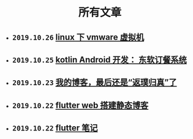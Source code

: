 # <center> 所有文章 </center>

- ## `2019.10.26` [linux 下 vmware 虚拟机](linux/vmware_install.md)
- ## `2019.10.25` [kotlin Android 开发： 东软订餐系统](https://lzyprime.top/DNUIFoodApp/)
- ## `2019.10.23` [我的博客，最后还是“返璞归真”了](posts/我的博客最后还是返璞归真了.md)
- ## `2019.10.22` [flutter web 搭建静态博客](https://lzyprime.top/flutter/flutter_web/flutter_web搭建静态博客.html)
- ## `2019.10.22` [flutter 笔记](https://lzyprime.top/flutter)